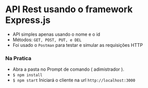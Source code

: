 # API Rest usando o framework Express.js

- API simples apenas usando o nome e o id 
- Métodos: `GET, POST, PUT, e DEL`
- Foi usado o `Postman` para testar e simular as requisições HTTP

### Na Pratica
 
- Abra a pasta no Prompt de comando ( adimistrador ). 
- `$ npm install` 
-  `$ npm start`  Iniciará o cliente na url `http://localhost:3000` 
